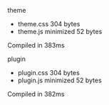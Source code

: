 theme

 - theme.css       304 bytes
 - theme.js       minimized       52 bytes

Compiled in 383ms

 plugin

 - plugin.css       304 bytes
 - plugin.js       minimized       52 bytes

Compiled in 382ms